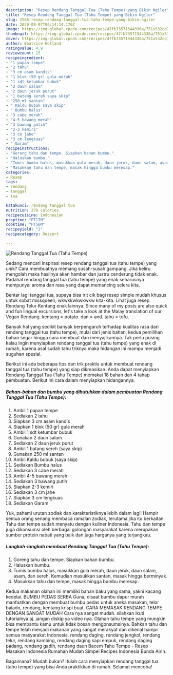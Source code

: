 ```yaml
---
description: "Resep Rendang Tanggal Tua (Tahu Tempe) yang Bikin Ngiler"
title: "Resep Rendang Tanggal Tua (Tahu Tempe) yang Bikin Ngiler"
slug: 2586-resep-rendang-tanggal-tua-tahu-tempe-yang-bikin-ngiler
date: 2020-08-07T06:14:14.176Z
image: https://img-global.cpcdn.com/recipes/47fb73571544336a/751x532cq70/rendang-tanggal-tua-tahu-tempe-foto-resep-utama.jpg
thumbnail: https://img-global.cpcdn.com/recipes/47fb73571544336a/751x532cq70/rendang-tanggal-tua-tahu-tempe-foto-resep-utama.jpg
cover: https://img-global.cpcdn.com/recipes/47fb73571544336a/751x532cq70/rendang-tanggal-tua-tahu-tempe-foto-resep-utama.jpg
author: Beatrice Holland
ratingvalue: 4.9
reviewcount: 15
recipeingredient:
- "1 papan tempe"
- "2 tahu"
- "3 cm asam kandis"
- "1 blok (50 gr) gula merah"
- "1 sdt ketumbar bubuk"
- "2 daun salam"
- "2 daun jeruk purut"
- "1 batang sereh saya skip"
- "250 ml santan"
- " Kaldu bubuk saya skip"
- " Bumbu halus"
- "3 cabe merah"
- "4-5 bawang merah"
- "3 bawang putih"
- "2-3 kemiri"
- "3 cm jahe"
- "3 cm lengkuas"
- " Garam"
recipeinstructions:
- "Goreng tahu dan tempe. Siapkan bahan bumbu."
- "Haluskan bumbu."
- "Tumis bumbu halus, masukkan gula merah, daun jeruk, daun salam, asam, dan sereh. Kemudian masukkan santan, masak hingga berminyak."
- "Masukkan tahu dan tempe, masak hingga bumbu meresap."
categories:
- Resep
tags:
- rendang
- tanggal
- tua

katakunci: rendang tanggal tua 
nutrition: 270 calories
recipecuisine: Indonesian
preptime: "PT17M"
cooktime: "PT56M"
recipeyield: "2"
recipecategory: Dessert

---
```



![Rendang Tanggal Tua (Tahu Tempe)](https://img-global.cpcdn.com/recipes/47fb73571544336a/751x532cq70/rendang-tanggal-tua-tahu-tempe-foto-resep-utama.jpg)

Sedang mencari inspirasi resep rendang tanggal tua (tahu tempe) yang unik? Cara membuatnya memang susah-susah gampang. Jika keliru mengolah maka hasilnya akan hambar dan justru cenderung tidak enak. Padahal rendang tanggal tua (tahu tempe) yang enak seharusnya mempunyai aroma dan rasa yang dapat memancing selera kita.

Bentar lagi tanggal tua, supaya bisa irit cik bagi resep simple mudah khusus untuk sobat missqueen, wkwkkwkwkwkw kita-kita. Lihat juga resep Rendang Telur Kentang enak lainnya. Since many of my posts are also quick and fun lingual excursions, let&#39;s take a look at the Malay translation of our Vegan Rendang. kentang = potato. dan = and. tahu = tofu.

Banyak hal yang sedikit banyak berpengaruh terhadap kualitas rasa dari rendang tanggal tua (tahu tempe), mulai dari jenis bahan, kedua pemilihan bahan segar hingga cara membuat dan menyajikannya. Tak perlu pusing kalau ingin menyiapkan rendang tanggal tua (tahu tempe) yang enak di rumah, karena asal sudah tahu triknya maka hidangan ini mampu menjadi suguhan spesial.


Berikut ini ada beberapa tips dan trik praktis untuk membuat rendang tanggal tua (tahu tempe) yang siap dikreasikan. Anda dapat menyiapkan Rendang Tanggal Tua (Tahu Tempe) memakai 18 bahan dan 4 tahap pembuatan. Berikut ini cara dalam menyiapkan hidangannya.

<!--inarticleads1-->

##### Bahan-bahan dan bumbu yang dibutuhkan dalam pembuatan Rendang Tanggal Tua (Tahu Tempe):

1. Ambil 1 papan tempe
1. Sediakan 2 tahu
1. Siapkan 3 cm asam kandis
1. Siapkan 1 blok (50 gr) gula merah
1. Ambil 1 sdt ketumbar bubuk
1. Gunakan 2 daun salam
1. Sediakan 2 daun jeruk purut
1. Ambil 1 batang sereh (saya skip)
1. Gunakan 250 ml santan
1. Ambil  Kaldu bubuk (saya skip)
1. Sediakan  Bumbu halus
1. Sediakan 3 cabe merah
1. Ambil 4-5 bawang merah
1. Sediakan 3 bawang putih
1. Siapkan 2-3 kemiri
1. Sediakan 3 cm jahe
1. Siapkan 3 cm lengkuas
1. Sediakan  Garam


Yuk, pahami urutan zodiak dan karakteristiknya lebih dalam lagi! Hampir semua orang senang membaca ramalan zodiak, terutama jika itu berkaitan. Tahu dan tempe sudah menyatu dengan kuliner Indonesia. Tahu dan tempe juga dikonsumsi oleh berbagai golongan masyarakat karena merupakan sumber protein nabati yang baik dan juga harganya yang terjangkau. 

<!--inarticleads2-->

##### Langkah-langkah membuat Rendang Tanggal Tua (Tahu Tempe):

1. Goreng tahu dan tempe. Siapkan bahan bumbu.
1. Haluskan bumbu.
1. Tumis bumbu halus, masukkan gula merah, daun jeruk, daun salam, asam, dan sereh. Kemudian masukkan santan, masak hingga berminyak.
1. Masukkan tahu dan tempe, masak hingga bumbu meresap.


Kedua makanan olahan ini memiliki bahan baku yang sama, yakni kacang kedelai. BUMBU PEDAS SERBA Guna, disaat bumbu dapur murah manfaatkan dengan membuat bumbu pedas untuk aneka masakan, telor balado, rendang, kentang krispi buat. CARA MEMASAK RENDANG TEMPE DENGAN SANGAT MUDAH Cara nya sangat mudah. silahkan ikuti tutorialnya aj. jangan diskip ya video nya. Olahan tahu tempe yang mungkin bisa membantu kamu untuk tidak bosan mengonsumsinya. Bahkan tahu dan tempe telah menjadi makanan yang sangat merakyat dan dikenal hampir semua masyarakat Indonesia. rendang daging, rendang jengkol, rendang telur, rendang kambing, rendang daging sapi empuk, rendang daging padang, rendang gadih, rendang daun Bacem Tahu Tempe - Resep Masakan Indonesia Rumahan Mudah Simpel Recipes Indonesia Bunda Airin. 

Bagaimana? Mudah bukan? Itulah cara menyiapkan rendang tanggal tua (tahu tempe) yang bisa Anda praktikkan di rumah. Selamat mencoba!
